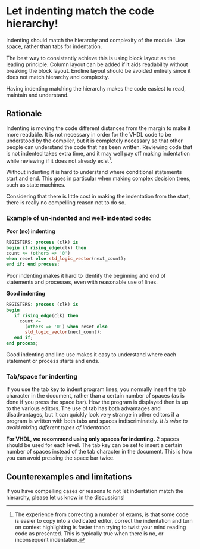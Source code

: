 # Let indenting match the code hierarchy! #
Indenting should match the hierarchy and complexity of the module. Use space, rather than tabs for indentation.

The best way to consistently achieve this is using block layout as the leading principle. 
Column layout can be added if it aids readability without breaking the block layout. 
Endline layout should be avoided entirely since it does not match hierarchy and complexity. 

Having indenting matching the hierarchy makes the code easiest to read, maintain and understand. 

## Rationale 
Indenting is moving the code different distances from the margin to make
it more readable. 
It is not necessary in order for the VHDL code to be understood by the compiler, but it is completely necessary so that other people can understand the code that has been written. 
Reviewing code that is not indented takes extra time, and it may well pay off making indentation while reviewing if it does not already exist[^1]. 

[^1]: The experience from correcting a number of exams, is that some code is easier to copy into a dedicated editor, correct the indentation and turn on context highlighting is faster than trying to twist your mind reading code as presented. This is typically true when there is no, or inconsequent indentation.    

Without indenting it is hard to understand where conditional statements start and end. This goes in particular when making complex decision trees, such as state machines. 

Considering that there is little cost in making the indentation from the start, there is really no compelling reason not to do so. 


### Example of un-indented and well-indented code:
**Poor (no) indenting**
```vhdl
REGISTERS: process (clk) is 
begin if rising_edge(clk) then 
count <= (others => '0') 
when reset else std_logic_vector(next_count); 
end if; end process;
```

Poor indenting makes it hard to identify the beginning and end of statements and processes, even with reasonable use of lines. 

**Good indenting** 
```vhdl
REGISTERS: process (clk) is
begin   
   if rising_edge(clk) then
     count <=  
       (others => '0') when reset else
       std_logic_vector(next_count);
   end if;
end process;
```

Good indenting and line use makes it easy to understand where each statement or process starts and ends.

### Tab/space for indenting

If you use the tab key to indent program lines, you normally insert the tab character in the document, rather than a certain number of spaces 
(as is done if you press the space bar). 
How the program is displayed then is up to the various editors. 
The use of tab has both advantages and disadvantages, but it can quickly look very strange in other editors if a program is written with both tabs and spaces indiscriminately. 
*It is wise to avoid mixing different types of indentation.*

**For VHDL, we recommend  using only spaces for indenting.**
2 spaces should be used for each level. 
The tab key can be set to insert a certain number of spaces instead of the tab character in the document. 
This is how you can avoid pressing the space bar twice. 

## Counterexamples and limitations
If you have compelling cases or reasons to not let indentation match the hierarchy, please let us know in the discussions!
